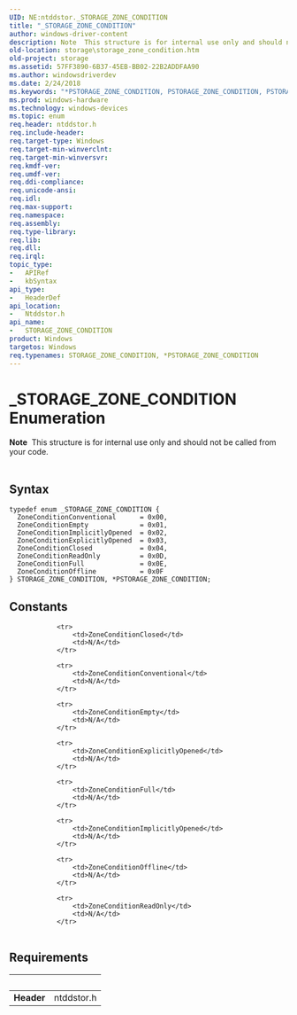 ```yaml
---
UID: NE:ntddstor._STORAGE_ZONE_CONDITION
title: "_STORAGE_ZONE_CONDITION"
author: windows-driver-content
description: Note  This structure is for internal use only and should not be called from your code. .
old-location: storage\storage_zone_condition.htm
old-project: storage
ms.assetid: 57FF3890-6B37-45EB-BB02-22B2ADDFAA90
ms.author: windowsdriverdev
ms.date: 2/24/2018
ms.keywords: "*PSTORAGE_ZONE_CONDITION, PSTORAGE_ZONE_CONDITION, PSTORAGE_ZONE_CONDITION enumeration pointer [Storage Devices], STORAGE_ZONE_CONDITION, STORAGE_ZONE_CONDITION enumeration [Storage Devices], ZoneConditionClosed, ZoneConditionConventional, ZoneConditionEmpty, ZoneConditionExplicitlyOpened, ZoneConditionFull, ZoneConditionImplicitlyOpened, ZoneConditionOffline, ZoneConditionReadOnly, _STORAGE_ZONE_CONDITION, ntddstor/PSTORAGE_ZONE_CONDITION, ntddstor/STORAGE_ZONE_CONDITION, ntddstor/ZoneConditionClosed, ntddstor/ZoneConditionConventional, ntddstor/ZoneConditionEmpty, ntddstor/ZoneConditionExplicitlyOpened, ntddstor/ZoneConditionFull, ntddstor/ZoneConditionImplicitlyOpened, ntddstor/ZoneConditionOffline, ntddstor/ZoneConditionReadOnly, storage.storage_zone_condition"
ms.prod: windows-hardware
ms.technology: windows-devices
ms.topic: enum
req.header: ntddstor.h
req.include-header: 
req.target-type: Windows
req.target-min-winverclnt: 
req.target-min-winversvr: 
req.kmdf-ver: 
req.umdf-ver: 
req.ddi-compliance: 
req.unicode-ansi: 
req.idl: 
req.max-support: 
req.namespace: 
req.assembly: 
req.type-library: 
req.lib: 
req.dll: 
req.irql: 
topic_type:
-	APIRef
-	kbSyntax
api_type:
-	HeaderDef
api_location:
-	Ntddstor.h
api_name:
-	STORAGE_ZONE_CONDITION
product: Windows
targetos: Windows
req.typenames: STORAGE_ZONE_CONDITION, *PSTORAGE_ZONE_CONDITION
---
```


# _STORAGE_ZONE_CONDITION Enumeration
<div class="alert"><b>Note</b>  This  structure is for internal use only and should not be called from your code.</div>
<div> </div>

## Syntax
````
typedef enum _STORAGE_ZONE_CONDITION { 
  ZoneConditionConventional      = 0x00,
  ZoneConditionEmpty             = 0x01,
  ZoneConditionImplicitlyOpened  = 0x02,
  ZoneConditionExplicitlyOpened  = 0x03,
  ZoneConditionClosed            = 0x04,
  ZoneConditionReadOnly          = 0x0D,
  ZoneConditionFull              = 0x0E,
  ZoneConditionOffline           = 0x0F
} STORAGE_ZONE_CONDITION, *PSTORAGE_ZONE_CONDITION;
````

## Constants

<table>
            
                <tr>
                    <td>ZoneConditionClosed</td>
                    <td>N/A</td>
                </tr>
            
                <tr>
                    <td>ZoneConditionConventional</td>
                    <td>N/A</td>
                </tr>
            
                <tr>
                    <td>ZoneConditionEmpty</td>
                    <td>N/A</td>
                </tr>
            
                <tr>
                    <td>ZoneConditionExplicitlyOpened</td>
                    <td>N/A</td>
                </tr>
            
                <tr>
                    <td>ZoneConditionFull</td>
                    <td>N/A</td>
                </tr>
            
                <tr>
                    <td>ZoneConditionImplicitlyOpened</td>
                    <td>N/A</td>
                </tr>
            
                <tr>
                    <td>ZoneConditionOffline</td>
                    <td>N/A</td>
                </tr>
            
                <tr>
                    <td>ZoneConditionReadOnly</td>
                    <td>N/A</td>
                </tr>
</table>


## Requirements
| &nbsp; | &nbsp; |
| ---- |:---- |
| **Header** | ntddstor.h |